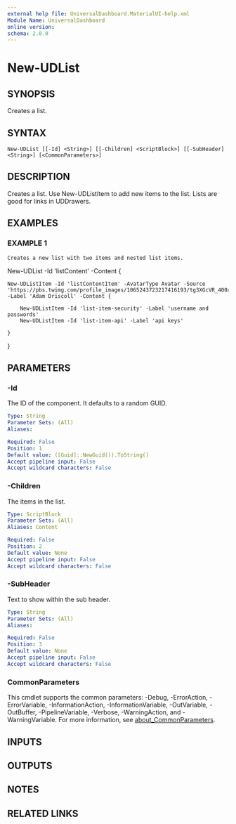```yaml
---
external help file: UniversalDashboard.MaterialUI-help.xml
Module Name: UniversalDashboard
online version:
schema: 2.0.0
---
```


# New-UDList

## SYNOPSIS
Creates a list.

## SYNTAX

```
New-UDList [[-Id] <String>] [[-Children] <ScriptBlock>] [[-SubHeader] <String>] [<CommonParameters>]
```

## DESCRIPTION
Creates a list.
Use New-UDListItem to add new items to the list.
Lists are good for links in UDDrawers.

## EXAMPLES

### EXAMPLE 1
```
Creates a new list with two items and nested list items.
```

New-UDList -Id 'listContent' -Content {

    New-UDListItem -Id 'listContentItem' -AvatarType Avatar -Source 'https://pbs.twimg.com/profile_images/1065243723217416193/tg3XGcVR_400x400.jpg' -Label 'Adam Driscoll' -Content {

        New-UDListItem -Id 'list-item-security' -Label 'username and passwords'
        New-UDListItem -Id 'list-item-api' -Label 'api keys'

    } 
}

## PARAMETERS

### -Id
The ID of the component.
It defaults to a random GUID.

```yaml
Type: String
Parameter Sets: (All)
Aliases:

Required: False
Position: 1
Default value: ([Guid]::NewGuid()).ToString()
Accept pipeline input: False
Accept wildcard characters: False
```

### -Children
The items in the list.

```yaml
Type: ScriptBlock
Parameter Sets: (All)
Aliases: Content

Required: False
Position: 2
Default value: None
Accept pipeline input: False
Accept wildcard characters: False
```

### -SubHeader
Text to show within the sub header.

```yaml
Type: String
Parameter Sets: (All)
Aliases:

Required: False
Position: 3
Default value: None
Accept pipeline input: False
Accept wildcard characters: False
```

### CommonParameters
This cmdlet supports the common parameters: -Debug, -ErrorAction, -ErrorVariable, -InformationAction, -InformationVariable, -OutVariable, -OutBuffer, -PipelineVariable, -Verbose, -WarningAction, and -WarningVariable. For more information, see [about_CommonParameters](http://go.microsoft.com/fwlink/?LinkID=113216).

## INPUTS

## OUTPUTS

## NOTES

## RELATED LINKS
